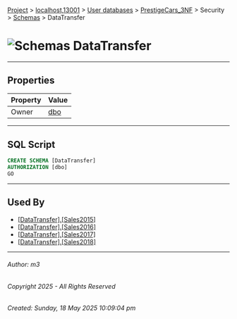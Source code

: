 #### 

[Project](../../../../../index.md) > [localhost,13001](../../../../index.md) > [User databases](../../../index.md) > [PrestigeCars_3NF](../../index.md) > Security > [Schemas](Schemas.md) > DataTransfer

# ![Schemas](../../../../../Images/Schema32.png) DataTransfer

---

## <a name="#properties"></a>Properties

| Property | Value |
|---|---|
| Owner | [dbo](../Users/_dbo.md) |


---

## <a name="#sqlscript"></a>SQL Script

```sql
CREATE SCHEMA [DataTransfer]
AUTHORIZATION [dbo]
GO

```


---

## <a name="#usedby"></a>Used By

* [[DataTransfer].[Sales2015]](../../Tables/DataTransfer_Sales2015.md)
* [[DataTransfer].[Sales2016]](../../Tables/DataTransfer_Sales2016.md)
* [[DataTransfer].[Sales2017]](../../Tables/DataTransfer_Sales2017.md)
* [[DataTransfer].[Sales2018]](../../Tables/DataTransfer_Sales2018.md)


---

###### Author:  m3

###### Copyright 2025 - All Rights Reserved

###### Created: Sunday, 18 May 2025 10:09:04 pm


